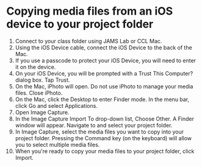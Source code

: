 # Copying media files from an iOS device to your project folder

1. Connect to your class folder using JAMS Lab or CCL Mac.
2. Using the iOS Device cable, connect the iOS Device to the back of the Mac.
3. If you use a passcode to protect your iOS Device, you will need to enter it on the device.
4. On your iOS Device, you will be prompted with a Trust This Computer? dialog box. Tap Trust.
5. On the Mac, iPhoto will open. Do not use iPhoto to manage your media files. Close iPhoto.
6. On the Mac, click the Desktop to enter Finder mode. In the menu bar, click Go and select Applications.
7. Open Image Capture.
8. In the Image Capture Import To drop-down list, Choose Other. A Finder window will appear. Navigate to and select your project folder.
9. In Image Capture, select the media files you want to copy into your project folder. Pressing the Command key \(on the keyboard\) will allow you to select multiple media files.
10. When you're ready to copy your media files to your project folder, click Import.

